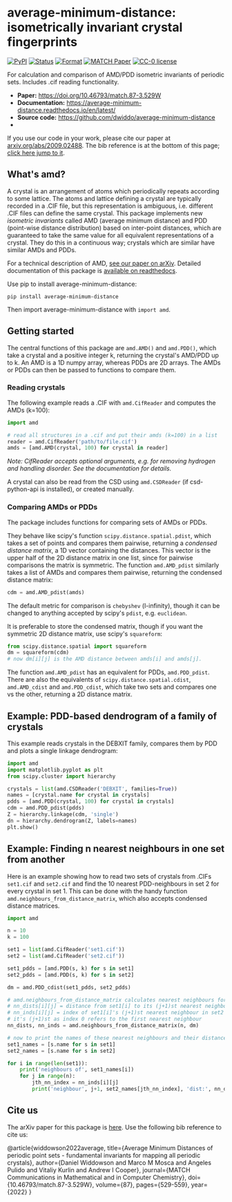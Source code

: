 # average-minimum-distance: isometrically invariant crystal fingerprints

[![PyPI](https://img.shields.io/pypi/v/average-minimum-distance.svg)](https://pypi.org/project/average-minimum-distance/)
[![Status](https://img.shields.io/pypi/status/average-minimum-distance)](https://pypi.org/project/average-minimum-distance/)
[![Format](https://img.shields.io/pypi/format/average-minimum-distance)](https://pypi.org/project/average-minimum-distance/)
[![MATCH Paper](https://img.shields.io/badge/DOI-10.46793%2Fmatch.87--3.529W-blue)](https://doi.org/10.46793/match.87-3.529W)
[![CC-0 license](https://img.shields.io/badge/License-CC%20BY--NC--SA%204.0-blue.svg)](https://creativecommons.org/licenses/by-nc-sa/4.0/)

For calculation and comparison of AMD/PDD isometric invariants of periodic sets. Includes .cif reading functionality.

- **Paper:** https://doi.org/10.46793/match.87-3.529W
- **Documentation:** https://average-minimum-distance.readthedocs.io/en/latest/
- **Source code:** https://github.com/dwiddo/average-minimum-distance
- 
If you use our code in your work, please cite our paper at [arxiv.org/abs/2009.02488](https://arxiv.org/abs/2009.02488). The bib reference is at the bottom of this page; [click here jump to it](#citeus).

## What's amd?

A crystal is an arrangement of atoms which periodically repeats according to some lattice. The atoms and lattice defining a crystal are typically recorded in a .CIF file, but this representation is ambiguous, i.e. different .CIF files can define the same crystal. This package implements new *isometric invariants* called AMD (average minimum distance) and PDD (point-wise distance distribution) based on inter-point distances, which are guaranteed to take the same value for all equivalent representations of a crystal. They do this in a continuous way; crystals which are similar have similar AMDs and PDDs.

For a technical description of AMD, [see our paper on arXiv](https://arxiv.org/abs/2009.02488). Detailed documentation of this package is [available on readthedocs](https://average-minimum-distance.readthedocs.io/en/latest/).

Use pip to install average-minimum-distance:

```shell
pip install average-minimum-distance
```

Then import average-minimum-distance with ```import amd```.

## Getting started

The central functions of this package are ```amd.AMD()``` and ```amd.PDD()```, which take a crystal and a positive integer k, returning the crystal's AMD/PDD up to k. An AMD is a 1D numpy array, whereas PDDs are 2D arrays. The AMDs or PDDs can then be passed to functions to compare them.

### Reading crystals

The following example reads a .CIF with ```amd.CifReader``` and computes the AMDs (k=100):

```py
import amd

# read all structures in a .cif and put their amds (k=100) in a list
reader = amd.CifReader('path/to/file.cif')
amds = [amd.AMD(crystal, 100) for crystal in reader]
```

*Note: CifReader accepts optional arguments, e.g. for removing hydrogen and handling disorder. See the documentation for details.*

A crystal can also be read from the CSD using ```amd.CSDReader``` (if csd-python-api is installed), or created manually.

### Comparing AMDs or PDDs

The package includes functions for comparing sets of AMDs or PDDs.

They behave like scipy's function ```scipy.distance.spatial.pdist```,
which takes a set of points and compares them pairwise, returning a *condensed distance matrix*, a 1D vector containing the distances. This vector is the upper half of the 2D distance matrix in one list, since for pairwise comparisons the matrix is symmetric. The function ```amd.AMD_pdist``` similarly takes a list of AMDs and compares them pairwise, returning the condensed distance matrix:

```py
cdm = amd.AMD_pdist(amds)
```

The default metric for comparison is ```chebyshev``` (l-infinity), though it can be changed to anything accepted by scipy's ```pdist```, e.g. ```euclidean```.

It is preferable to store the condensed matrix, though if you want the symmetric 2D distance matrix, use scipy's ```squareform```:

```py
from scipy.distance.spatial import squareform
dm = squareform(cdm)
# now dm[i][j] is the AMD distance between amds[i] and amds[j].
```

The function ```amd.AMD_pdist``` has an equivalent for PDDs, ```amd.PDD_pdist```. There are also the equivalents of ```scipy.distance.spatial.cdist```, ```amd.AMD_cdist``` and ```amd.PDD_cdist```, which take two sets and compares one vs the other, returning a 2D distance matrix.

## Example: PDD-based dendrogram of a family of crystals

This example reads crystals in the DEBXIT family, compares them by PDD and plots a single linkage dendrogram:

```py
import amd
import matplotlib.pyplot as plt
from scipy.cluster import hierarchy

crystals = list(amd.CSDReader('DEBXIT', families=True))
names = [crystal.name for crystal in crystals]
pdds = [amd.PDD(crystal, 100) for crystal in crystals]
cdm = amd.PDD_pdist(pdds)
Z = hierarchy.linkage(cdm, 'single')
dn = hierarchy.dendrogram(Z, labels=names)
plt.show()
```

## Example: Finding n nearest neighbours in one set from another

Here is an example showing how to read two sets of crystals from .CIFs ```set1.cif``` and ```set2.cif``` and find the 10 nearest PDD-neighbours in set 2 for every crystal in set 1. This can be done with the handy function ```amd.neighbours_from_distance_matrix```, which also accepts condensed distance matrices.

```py
import amd

n = 10
k = 100

set1 = list(amd.CifReader('set1.cif'))
set2 = list(amd.CifReader('set2.cif'))

set1_pdds = [amd.PDD(s, k) for s in set1]
set2_pdds = [amd.PDD(s, k) for s in set2]

dm = amd.PDD_cdist(set1_pdds, set2_pdds)

# amd.neighbours_from_distance_matrix calculates nearest neighbours for you
# nn_dists[i][j] = distance from set1[i] to its (j+1)st nearest neighbour in set2 
# nn_inds[i][j] = index of set1[i]'s (j+1)st nearest neighbour in set2
# it's (j+1)st as index 0 refers to the first nearest neighbour
nn_dists, nn_inds = amd.neighbours_from_distance_matrix(n, dm)

# now to print the names of these nearest neighbours and their distances:
set1_names = [s.name for s in set1]
set2_names = [s.name for s in set2]

for i in range(len(set1)):
    print('neighbours of', set1_names[i])
    for j in range(n):
        jth_nn_index = nn_inds[i][j]
        print('neighbour', j+1, set2_names[jth_nn_index], 'dist:', nn_dists[i][j])
```

## Cite us <a name="citeus"></a>

The arXiv paper for this package is [here](arxiv.org/abs/2009.02488). Use the following bib reference to cite us:

@article{widdowson2022average,
  title={Average Minimum Distances of periodic point sets - fundamental invariants for mapping all periodic crystals},
  author={Daniel Widdowson and Marco M Mosca and Angeles Pulido and Vitaliy Kurlin and Andrew I Cooper},
  journal={MATCH Communications in Mathematical and in Computer Chemistry},
  doi={10.46793/match.87-3.529W},
  volume={87},
  pages={529-559},
  year={2022}
}

